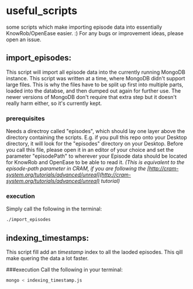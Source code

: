 # useful_scripts
some scripts which make importing episode data into essentially KnowRob/OpenEase easier. :) For any bugs or improvement ideas, please open an issue.

## import_episodes:
This script will import all episode data into the currently running MongoDB instance. This script was written at a time, where MongoDB didn't support large files. This is why the files have to be split up first into multiple parts, loaded into the databse, and then dumped out again for further use. The newer versions of MongoDB don't require that extra step but it doesn't really harm either, so it's currently kept. 

### prerequisites
Needs a directroy called "episodes", which should lay one layer above the directory containing the scripts. E.g. if you pull this repo onto your Desktop directory, it will look for the "episodes" directory on your Desktop. 
Before you call this file, please open it in an editor of your choice and set the parameter "episodePath" to wherever your Episode data should be located for KnowRob and OpenEase to be able to read it. 
*(This is equivalent to the *episode-path* parameter in CRAM, if you are following the 
[http://cram-system.org/tutorials/advanced/unreal](http://cram-system.org/tutorials/advanced/unreal) tutorial)* 

### execution
Simply call the following in the terminal:

```bash
./import_episodes
```


## indexing_timestamps:
This script fill add an *timestamp* index to all the laoded episodes. This qill make quering the data a lot faster.

###execution
Call the following in your terminal:

```bash
mongo < indexing_timestamp.js 
```
